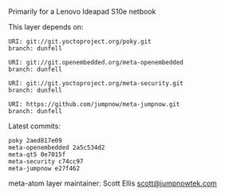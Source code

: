 Primarily for a Lenovo Ideapad S10e netbook

This layer depends on:

    URI: git://git.yoctoproject.org/poky.git
    branch: dunfell

    URI: git://git.openembedded.org/meta-openembedded
    branch: dunfell

    URI: git://git.yoctoproject.org/meta-security.git
    branch: dunfell

    URI: https://github.com/jumpnow/meta-jumpnow.git
    branch: dunfell


Latest commits:

    poky 2aed817e09
    meta-openembedded 2a5c534d2
    meta-qt5 0e7015f
    meta-security c74cc97
    meta-jumpnow e27f462

meta-atom layer maintainer: Scott Ellis <scott@jumpnowtek.com>

